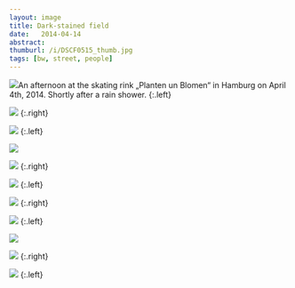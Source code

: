 ```yaml
---
layout: image
title: Dark-stained field
date:   2014-04-14
abstract: 
thumburl: /i/DSCF0515_thumb.jpg
tags: [bw, street, people]
---
```


![]({{site.url}}/i/DSCF0539.jpg)An afternoon at the skating rink „Planten un Blomen“ in Hamburg on April 4th, 2014. Shortly after a rain shower.
{:.left}

![]({{site.url}}/i/DSCF0525.jpg)
{:.right}

![]({{site.url}}/i/DSCF0523.jpg)
{:.left}

![]({{site.url}}/i/DSCF0515.jpg)

![]({{site.url}}/i/DSCF0507.jpg)
{:.right}

![]({{site.url}}/i/DSCF0487.jpg)
{:.left}

![]({{site.url}}/i/DSCF0486.jpg)
{:.right}

![]({{site.url}}/i/DSCF0471.jpg)
{:.left}

![]({{site.url}}/i/DSCF0468.jpg)

![]({{site.url}}/i/DSCF0467.jpg)
{:.right}

![]({{site.url}}/i/DSCF0465.jpg)
{:.left}



